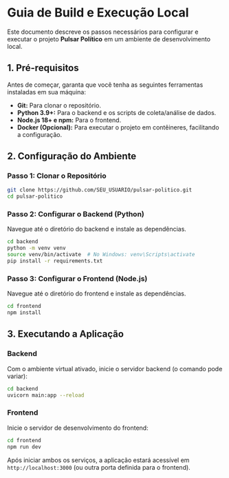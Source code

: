 # Guia de Build e Execução Local

Este documento descreve os passos necessários para configurar e executar o projeto **Pulsar Político** em um ambiente de desenvolvimento local.

## 1. Pré-requisitos

Antes de começar, garanta que você tenha as seguintes ferramentas instaladas em sua máquina:

- **Git:** Para clonar o repositório.
- **Python 3.9+:** Para o backend e os scripts de coleta/análise de dados.
- **Node.js 18+ e npm:** Para o frontend.
- **Docker (Opcional):** Para executar o projeto em contêineres, facilitando a configuração.

## 2. Configuração do Ambiente

### Passo 1: Clonar o Repositório

```bash
git clone https://github.com/SEU_USUARIO/pulsar-politico.git
cd pulsar-politico
```

### Passo 2: Configurar o Backend (Python)

Navegue até o diretório do backend e instale as dependências.

```bash
cd backend
python -m venv venv
source venv/bin/activate  # No Windows: venv\Scripts\activate
pip install -r requirements.txt
```

### Passo 3: Configurar o Frontend (Node.js)

Navegue até o diretório do frontend e instale as dependências.

```bash
cd frontend
npm install
```

## 3. Executando a Aplicação

### Backend

Com o ambiente virtual ativado, inicie o servidor backend (o comando pode variar):

```bash
cd backend
uvicorn main:app --reload
```

### Frontend

Inicie o servidor de desenvolvimento do frontend:

```bash
cd frontend
npm run dev
```

Após iniciar ambos os serviços, a aplicação estará acessível em `http://localhost:3000` (ou outra porta definida para o frontend).
